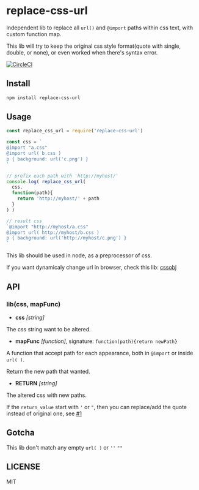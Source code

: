 # replace-css-url

Independent lib to replace all `url()` and `@import` paths within css text, with custom function map.

This lib will try to keep the original css style format(quote with single, double, or none), or even worked when there's syntax error.

[![CircleCI](https://circleci.com/gh/futurist/replace-css-url.svg?style=svg)](https://circleci.com/gh/futurist/replace-css-url)

## Install

``` bash
npm install replace-css-url
```

## Usage

``` javascript
const replace_css_url = require('replace-css-url')

const css = `
@import "a.css"
@import url( b.css )
p { background: url('c.png') }
`

// prefix each path with 'http://myhost/'
console.log( replace_css_url(
  css,
  function(path){
    return 'http://myhost/' + path
  }
) )

// result css
`@import "http://myhost/a.css"
@import url( http://myhost/b.css )
p { background: url('http://myhost/c.png') }
`
```

This lib should be used in node, as a preprocessor of css.

If you want dynamicaly change url in browser, check this lib: [cssobj](https://github.com/cssobj/cssobj)

## API

### **lib(css, mapFunc)**

- **css** *[string]*

The css string want to be altered.

- **mapFunc** *[function]*, signature: `function(path){return newPath}`

A function that accept path for each appearance, both in `@import` or inside `url( )`.

Return the new path that wanted.

- **RETURN** *[string]*

The altered css with new paths.

If the `return_value` start with `'` or `"`, then you can replace/add the quote instead of original one, see [#1](https://github.com/futurist/replace-css-url/issues/3)


## Gotcha

This lib don't match any empty `url( )` or `''` `""`

## LICENSE

MIT

